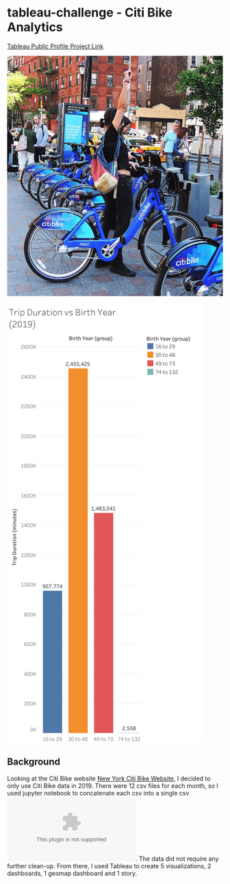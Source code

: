 # tableau-challenge - Citi Bike Analytics

[Tableau Public Profile Project Link](https://public.tableau.com/profile/satvik.ajmera#!/vizhome/citi-bikes-challenge/CitiBikeStory?publish=yes)


![Citi-Bikes](Images/citi-bike-station-bikes.jpg)


![Trip-Duration-vs-Birth-Year-(2019)](Images/1-Trip-duration-vs-Birth-Year-group.png)


## Background

Looking at the Citi Bike website [New York Citi Bike Website](https://www.citibikenyc.com/system-data), I decided to only use Citi Bike data in 2019. There were 12 csv files for each month, so I used jupyter notebook to concatenate each csv into a single csv ![here](2019/2019_concat_test.csv). The data did not require any further clean-up. From there, I used Tableau to create 5 visualizations, 2 dashboards, 1 geomap dashboard and 1 story.

